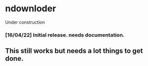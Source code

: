 # ndownloder
Under construction

### [16/04/22] Initial release. needs documentation.

## This still works but needs a lot things to get done.
